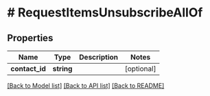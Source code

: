 # # RequestItemsUnsubscribeAllOf

## Properties

Name | Type | Description | Notes
------------ | ------------- | ------------- | -------------
**contact_id** | **string** |  | [optional] 

[[Back to Model list]](../../README.md#documentation-for-models) [[Back to API list]](../../README.md#documentation-for-api-endpoints) [[Back to README]](../../README.md)


